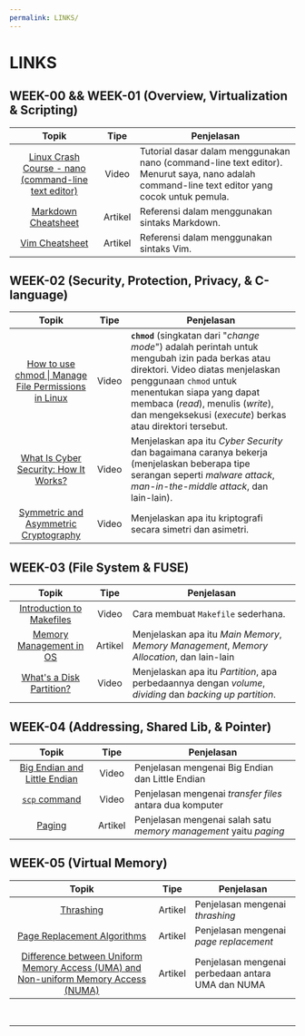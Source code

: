 ```yaml
---
permalink: LINKS/
---
```


# LINKS

## WEEK-00 && WEEK-01 (Overview, Virtualization & Scripting)

| Topik | Tipe | Penjelasan |
|:--:|:--:|--|
| [Linux Crash Course - nano (command-line text editor)](https://youtu.be/DLeATFgGM-A?si=H9MyI6jU5_xhYu7H) | Video | Tutorial dasar dalam menggunakan nano (command-line text editor). Menurut saya, nano adalah command-line text editor yang cocok untuk pemula. |
| [Markdown Cheatsheet](https://github.com/adam-p/markdown-here/wiki/Markdown-Cheatsheet) | Artikel | Referensi dalam menggunakan sintaks Markdown. |
| [Vim Cheatsheet](https://vim.rtorr.com/) | Artikel | Referensi dalam menggunakan sintaks Vim. |

## WEEK-02 (Security, Protection, Privacy, & C-language)

| Topik | Tipe | Penjelasan |
|:---:|:--:|--|
| [How to use chmod \| Manage File Permissions in Linux](https://youtu.be/ngJG6Ix5FR4?feature=shared) | Video | **`chmod`** (singkatan dari "_change mode_") adalah perintah untuk mengubah izin pada berkas atau direktori. Video diatas menjelaskan penggunaan `chmod` untuk menentukan siapa yang dapat membaca (_read_), menulis (_write_), dan mengeksekusi (_execute_) berkas atau direktori tersebut. |
| [What Is Cyber Security: How It Works?](https://youtu.be/inWWhr5tnEA?feature=shared) | Video | Menjelaskan apa itu _Cyber Security_ dan bagaimana caranya bekerja (menjelaskan beberapa tipe serangan seperti _malware attack_, _man-in-the-middle attack_, dan lain-lain). |
| [Symmetric and Asymmetric Cryptography](https://youtu.be/6uRI4o5EUkI?feature=shared) | Video | Menjelaskan apa itu kriptografi secara simetri dan asimetri. |

## WEEK-03 (File System & FUSE)

| Topik | Tipe | Penjelasan |
|:---:|:--:|--|
| [Introduction to Makefiles](https://www.youtube.com/watch?v=_r7i5X0rXJk&ab_channel=PaulProgramming) | Video | Cara membuat `Makefile` sederhana. |
| [Memory Management in OS](https://www.geeksforgeeks.org/memory-management-in-operating-system/) | Artikel | Menjelaskan apa itu _Main Memory_, _Memory Management_, _Memory Allocation_, dan lain-lain |
| [What's a Disk Partition?](https://www.youtube.com/watch?v=udDkSdKLFGk&ab_channel=AskLeo!) | Video | Menjelaskan apa itu _Partition_, apa perbedaannya dengan _volume_, _dividing_ dan _backing up_ _partition_. |

## WEEK-04 (Addressing, Shared Lib, & Pointer)
| Topik | Tipe | Penjelasan |
|:--:|:--:|--|
| [Big Endian and Little Endian](https://youtu.be/jhErugDB-34?feature=shared) | Video | Penjelasan mengenai Big Endian dan Little Endian |
| [`scp` command](https://youtu.be/fmMg6cyww14?feature=shared)  | Video | Penjelasan mengenai *transfer files* antara dua komputer |
| [Paging](https://www.geeksforgeeks.org/paging-in-operating-system/) | Artikel | Penjelasan mengenai salah satu *memory management* yaitu *paging* |

## WEEK-05 (Virtual Memory)
| Topik | Tipe | Penjelasan |
|:--:|:--:|--|
| [Thrashing](https://www.geeksforgeeks.org/techniques-to-handle-thrashing/) | Artikel | Penjelasan mengenai *thrashing* |
| [Page Replacement Algorithms](https://www.geeksforgeeks.org/page-replacement-algorithms-in-operating-systems/) | Artikel | Penjelasan mengenai *page replacement* |
| [Difference between Uniform Memory Access (UMA) and Non-uniform Memory Access (NUMA)](https://www.geeksforgeeks.org/difference-between-uniform-memory-access-uma-and-non-uniform-memory-access-numa/) | Artikel | Penjelasan mengenai perbedaan antara UMA dan NUMA |

<br>
<hr>
